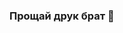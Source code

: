 ### Прощай друк брат 👋

<!--
**YagubKrosh2/YagubKrosh2** is a ✨ _special_ ✨ repository because its `README.md` (this file) appears on your GitHub profile.

Here are some ideas to get you started: АННИГИЛЯТОР
